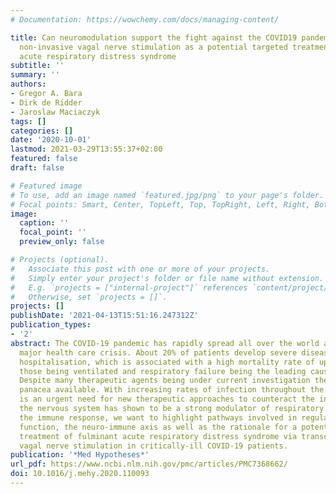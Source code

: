 ```yaml
---
# Documentation: https://wowchemy.com/docs/managing-content/

title: Can neuromodulation support the fight against the COVID19 pandemic? Transcutaneous
  non-invasive vagal nerve stimulation as a potential targeted treatment of fulminant
  acute respiratory distress syndrome
subtitle: ''
summary: ''
authors:
- Gregor A. Bara
- Dirk de Ridder
- Jaroslaw Maciaczyk
tags: []
categories: []
date: '2020-10-01'
lastmod: 2021-03-29T13:55:37+02:00
featured: false
draft: false

# Featured image
# To use, add an image named `featured.jpg/png` to your page's folder.
# Focal points: Smart, Center, TopLeft, Top, TopRight, Left, Right, BottomLeft, Bottom, BottomRight.
image:
  caption: ''
  focal_point: ''
  preview_only: false

# Projects (optional).
#   Associate this post with one or more of your projects.
#   Simply enter your project's folder or file name without extension.
#   E.g. `projects = ["internal-project"]` references `content/project/deep-learning/index.md`.
#   Otherwise, set `projects = []`.
projects: []
publishDate: '2021-04-13T15:51:16.247312Z'
publication_types:
- '2'
abstract: The COVID-19 pandemic has rapidly spread all over the world and caused a
  major health care crisis. About 20% of patients develop severe disease and require
  hospitalisation, which is associated with a high mortality rate of up to 97% in
  those being ventilated and respiratory failure being the leading cause of death.
  Despite many therapeutic agents being under current investigation there is yet no
  panacea available. With increasing rates of infection throughout the world, there
  is an urgent need for new therapeutic approaches to counteract the infection., As
  the nervous system has shown to be a strong modulator of respiratory function and
  the immune response, we want to highlight pathways involved in regulation of respiratory
  function, the neuro-immune axis as well as the rationale for a potential targeted
  treatment of fulminant acute respiratory distress syndrome via transcutaneous non-invasive
  vagal nerve stimulation in critically-ill COVID-19 patients.
publication: '*Med Hypotheses*'
url_pdf: https://www.ncbi.nlm.nih.gov/pmc/articles/PMC7368662/
doi: 10.1016/j.mehy.2020.110093
---
```

